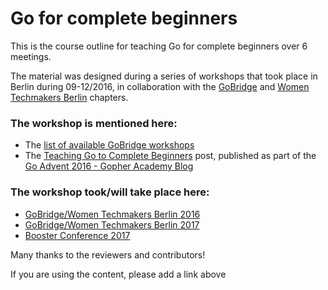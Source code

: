 # Go for complete beginners


This is the course outline for teaching Go for complete beginners over 6 meetings.

The material was designed during a series of workshops that took place in Berlin during 09-12/2016, in collaboration with the [GoBridge](https://golangbridge.org/) and [Women Techmakers Berlin](https://www.facebook.com/WomenTechmakersBerlinPage/) chapters.

### The workshop is mentioned here:
- The [list of available GoBridge workshops](https://github.com/gobridge/workshops/blob/master/available_courses.md)
- The [Teaching Go to Complete Beginners](https://blog.gopheracademy.com/series/advent-2016) post, published as part of the [Go Advent 2016 - Gopher Academy Blog](https://blog.gopheracademy.com/series/advent-2016/)

### The workshop took/will take place here:
- [GoBridge/Women Techmakers Berlin 2016](https://www.meetup.com/gdgberlin/events/233883713/)
- [GoBridge/Women Techmakers Berlin 2017](https://www.meetup.com/gdgberlin/events/236594458/)
- [Booster Conference 2017](https://www.boosterconf.no/talks/846)



Many thanks to the reviewers and contributors!

If you are using the content, please add a link above
